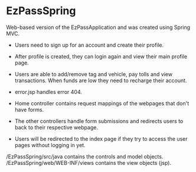 # EzPassSpring
Web-based version of the EzPassApplication and was created using Spring MVC.

- Users need to sign up for an account and create their profile.
- After profile is created, they can login again and view their main profile page. 
- Users are able to add/remove tag and vehicle, pay tolls and view transactions. When funds are low they need to recharge their account.

- error.jsp handles error 404.
- Home controller contains request mappings of the webpages that don't have forms.
- The other controllers handle form submissions and redirects users to back to their respective webpage. 
- Users will be redirected to the index page if they try to access the user pages without logging in yet. 

/EzPassSpring/src/java contains the controls and model objects.
/EzPassSpring/web/WEB-INF/views contains the view objects (jsp).
